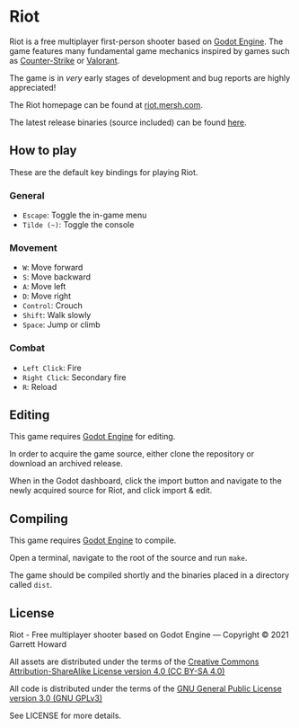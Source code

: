 # Riot
Riot is a free multiplayer first-person shooter based on [Godot Engine](https://godotengine.org/). The game features many fundamental game mechanics inspired by games such as [Counter-Strike](https://counter-strike.net/) or [Valorant](https://playvalorant.com/). 

The game is in *very* early stages of development and bug reports are highly appreciated!

The Riot homepage can be found at [riot.mersh.com](https://riot.mersh.com/).

The latest release binaries (source included) can be found [here](https://git.mersh.com/riot/riot/releases/latest).

## How to play
These are the default key bindings for playing Riot.

### General

- `Escape`: Toggle the in-game menu
- `Tilde (~)`: Toggle the console

### Movement

- `W`: Move forward
- `S`: Move backward
- `A`: Move left
- `D`: Move right
- `Control`: Crouch
- `Shift`: Walk slowly
- `Space`: Jump or climb

### Combat
- `Left Click`: Fire
- `Right Click`: Secondary fire
- `R`: Reload

## Editing
This game requires [Godot Engine](https://godotengine.org/) for editing.

In order to acquire the game source, either clone the repository or download an archived release.

When in the Godot dashboard, click the import button and navigate to the newly acquired source for Riot, and click import & edit.

## Compiling
This game requires [Godot Engine](https://godotengine.org/) to compile.

Open a terminal, navigate to the root of the source and run `make`.

The game should be compiled shortly and the binaries placed in a directory called `dist`.

## License
Riot - Free multiplayer shooter based on Godot Engine — Copyright © 2021 Garrett Howard

All assets are distributed under the terms of the [Creative Commons Attribution-ShareAlike License version 4.0 (CC BY-SA 4.0)](https://creativecommons.org/licenses/by-sa/4.0/legalcode)

All code is distributed under the terms of the [GNU General Public License version 3.0 (GNU GPLv3)](https://www.gnu.org/licenses/gpl-3.0.en.html)

See LICENSE for more details.
